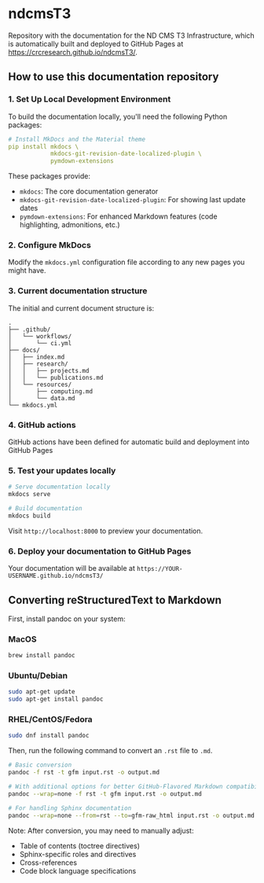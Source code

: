 # ndcmsT3
Repository with the documentation for the ND CMS T3 Infrastructure, which is automatically built and deployed to GitHub Pages at https://crcresearch.github.io/ndcmsT3/.


## How to use this documentation repository

### 1. Set Up Local Development Environment

To build the documentation locally, you'll need the following Python packages:

```bash:mkdocs.yml
# Install MkDocs and the Material theme
pip install mkdocs \
            mkdocs-git-revision-date-localized-plugin \
            pymdown-extensions
```

These packages provide:
- `mkdocs`: The core documentation generator
- `mkdocs-git-revision-date-localized-plugin`: For showing last update dates
- `pymdown-extensions`: For enhanced Markdown features (code highlighting, admonitions, etc.)


### 2. Configure MkDocs

Modify the `mkdocs.yml` configuration file according to any new pages you might have.

### 3. Current documentation structure

The initial and current document structure is:

```bash:directory-structure
.
├── .github/
│   └── workflows/
│       └── ci.yml
├── docs/
│   ├── index.md
│   ├── research/
│   │   ├── projects.md
│   │   └── publications.md
│   └── resources/
│       ├── computing.md
│       └── data.md
└── mkdocs.yml
```

### 4. GitHub actions

GitHub actions have been defined for automatic build and deployment into GitHub Pages

### 5. Test your updates locally

```bash
# Serve documentation locally
mkdocs serve

# Build documentation
mkdocs build
```

Visit `http://localhost:8000` to preview your documentation.

### 6. Deploy your documentation to GitHub Pages

Your documentation will be available at `https://YOUR-USERNAME.github.io/ndcmsT3/`


## Converting reStructuredText to Markdown

First, install pandoc on your system:

### MacOS
```bash
brew install pandoc
```

### Ubuntu/Debian
```bash
sudo apt-get update
sudo apt-get install pandoc
```

### RHEL/CentOS/Fedora
```bash
sudo dnf install pandoc
```

Then, run the following command to convert an `.rst` file to `.md`.

```bash
# Basic conversion
pandoc -f rst -t gfm input.rst -o output.md

# With additional options for better GitHub-Flavored Markdown compatibility
pandoc --wrap=none -f rst -t gfm input.rst -o output.md

# For handling Sphinx documentation
pandoc --wrap=none --from=rst --to=gfm-raw_html input.rst -o output.md
```

Note: After conversion, you may need to manually adjust:
- Table of contents (toctree directives)
- Sphinx-specific roles and directives
- Cross-references
- Code block language specifications